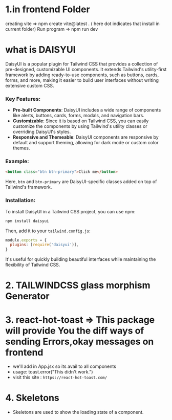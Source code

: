 # 1.in frontend Folder
creating vite  => npm create vite@latest . ( here dot indicates that install in current folder)
Run program => npm run dev


# what is DAISYUI

DaisyUI is a popular plugin for Tailwind CSS that provides a collection of pre-designed, customizable UI components. It extends Tailwind's utility-first framework by adding ready-to-use components, such as buttons, cards, forms, and more, making it easier to build user interfaces without writing extensive custom CSS.

### Key Features:
- **Pre-built Components**: DaisyUI includes a wide range of components like alerts, buttons, cards, forms, modals, and navigation bars.
- **Customizable**: Since it is based on Tailwind CSS, you can easily customize the components by using Tailwind's utility classes or overriding DaisyUI's styles.
- **Responsive and Themeable**: DaisyUI components are responsive by default and support theming, allowing for dark mode or custom color themes.

### Example:
```html
<button class="btn btn-primary">Click me</button>
```
Here, `btn` and `btn-primary` are DaisyUI-specific classes added on top of Tailwind's framework.

### Installation:
To install DaisyUI in a Tailwind CSS project, you can use npm:
```bash
npm install daisyui
```

Then, add it to your `tailwind.config.js`:
```js
module.exports = {
  plugins: [require('daisyui')],
}
```

It's useful for quickly building beautiful interfaces while maintaining the flexibility of Tailwind CSS.




# 2. TAILWINDCSS glass morphism Generator


# 3. react-hot-toast => This package will provide You the diff ways of sending Errors,okay messages on frontend

- we'll add <Toaster/> in App.jsx so its avail to all components
- usage: toast.error("This didn't work.")
- visit this site : `https://react-hot-toast.com/`


# 4. Skeletons
- Skeletons are used to show the loading state of a component.